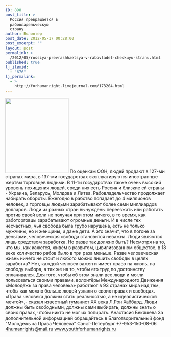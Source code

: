 ```yaml
---
ID: 898
post_title: >
  Россия превращается в
  рабовладельческую
  страну.
author: Волонтер
post_date: 2012-05-17 00:28:00
post_excerpt: ""
layout: post
permalink: >
  /2012/05/rossiya-prevrashhaetsya-v-rabovladel-cheskuyu-stranu.html
published: true
lj_itemid:
  - "676"
lj_permalink:
  - >
    http://forhumanright.livejournal.com/173204.html
---
```

<a href="http://pics.livejournal.com/forhumanright/pic/0000kag5/"><img src="http://pics.livejournal.com/forhumanright/pic/0000kag5" width="198" height="235" border='0'/></a> По оценкам ООН, людей продают в 127-ми странах мира, в 137-ми государствах эксплуатируются иностранные жертвы торговцев людьми. В 11-ти государствах также очень высокий уровень похищения людей, среди них есть Россия и близкие ей страны - Украина, Беларусь, Молдова и Литва.
Рабовладельчество продолжает набирать обороты. Ежегодно в рабство попадает до 4 миллионов человек, а торговцы людьми зарабатывают более семи миллиардов долларов. Люди из разных стран вынуждены переезжать или работать против своей воли не получая при этом ничего, в то время, как работорговцы зарабатывают огромные деньги. И в числе тех несчастных, чья свобода была грубо нарушена, есть не только мужчины, но и женщины, и даже дети. А это значит, что в погоне за деньгами, человеческая свобода становится неважна. Люди являются лишь средством заработка. Но разве так должно быть? Несмотря на то, что мы, как кажется, живём в развитом, цивилизованном обществе, в 18 веке количество рабов было в три раза меньше. Разве человеческая жизнь ничего не стоит и любого можно лишить свободы в целях заработка?
Нет, каждый человек важен и имеет право на жизнь, на свободу выбора, а так же на то, чтобы его труд по достоинству оплачивался. Для того, чтобы об этом знали все люди и могли пользоваться своими правами, волонтёры Международного Движения «Молодёжь за права человека» работают в 93 странах мира над тем, чтобы как можно больше людей узнали о своих правах и свободах. «Права человека должны стать реальностью, а не идеалистической мечтой»,- сказал известный гуманист ХХ века Л.Рон Хаббард. Люди должны быть свободными, должны сами выбирать, должны знать о своих правах, чтобы никто не мог их попирать.
Анастасия Бекяшева
За дополнительной информацией обращайтесь в
Благотворительный фонд
"Молодежь за Права Человека" Санкт-Петербург 
+7-953-150-08-06 
4humanrights@mail.ru
www.youthforhumanrights.ru